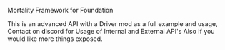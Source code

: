 Mortality Framework for Foundation

This is an advanced API with a Driver mod as a full example and usage, Contact on discord for Usage of Internal and External API's
Also If you would like more things exposed.
